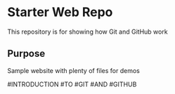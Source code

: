 # Starter Web Repo

This repository is for showing how Git and GitHub work

## Purpose

Sample website with plenty of files for demos


#INTRODUCTION
#TO
#GIT
#AND
#GITHUB
